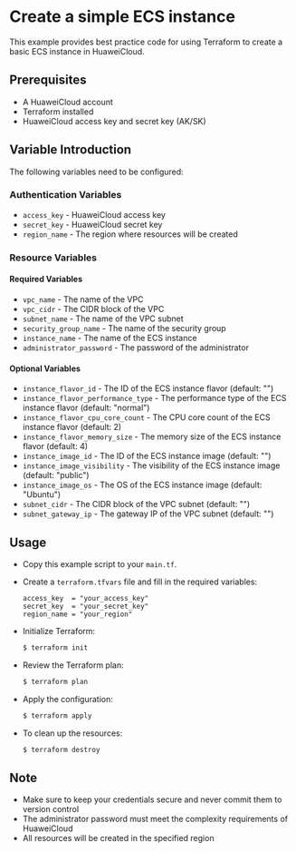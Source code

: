 # Create a simple ECS instance

This example provides best practice code for using Terraform to create a basic ECS instance in HuaweiCloud.

## Prerequisites

* A HuaweiCloud account
* Terraform installed
* HuaweiCloud access key and secret key (AK/SK)

## Variable Introduction

The following variables need to be configured:

### Authentication Variables

* `access_key` - HuaweiCloud access key
* `secret_key` - HuaweiCloud secret key
* `region_name` - The region where resources will be created

### Resource Variables

#### Required Variables

* `vpc_name` - The name of the VPC
* `vpc_cidr` - The CIDR block of the VPC
* `subnet_name` - The name of the VPC subnet
* `security_group_name` - The name of the security group
* `instance_name` - The name of the ECS instance
* `administrator_password` - The password of the administrator

#### Optional Variables

* `instance_flavor_id` - The ID of the ECS instance flavor (default: "")
* `instance_flavor_performance_type` - The performance type of the ECS instance flavor (default: "normal")
* `instance_flavor_cpu_core_count` - The CPU core count of the ECS instance flavor (default: 2)
* `instance_flavor_memory_size` - The memory size of the ECS instance flavor (default: 4)
* `instance_image_id` - The ID of the ECS instance image (default: "")
* `instance_image_visibility` - The visibility of the ECS instance image (default: "public")
* `instance_image_os` - The OS of the ECS instance image (default: "Ubuntu")
* `subnet_cidr` - The CIDR block of the VPC subnet (default: "")
* `subnet_gateway_ip` - The gateway IP of the VPC subnet (default: "")

## Usage

* Copy this example script to your `main.tf`.

* Create a `terraform.tfvars` file and fill in the required variables:

  ```hcl
  access_key  = "your_access_key"
  secret_key  = "your_secret_key"
  region_name = "your_region"
  ```

* Initialize Terraform:

  ```bash
  $ terraform init
  ```

* Review the Terraform plan:

  ```bash
  $ terraform plan
  ```

* Apply the configuration:

  ```bash
  $ terraform apply
  ```

* To clean up the resources:

  ```bash
  $ terraform destroy
  ```

## Note

* Make sure to keep your credentials secure and never commit them to version control
* The administrator password must meet the complexity requirements of HuaweiCloud
* All resources will be created in the specified region
